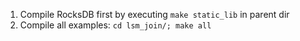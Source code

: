 1. Compile RocksDB first by executing `make static_lib` in parent dir
2. Compile all examples: `cd lsm_join/; make all`
